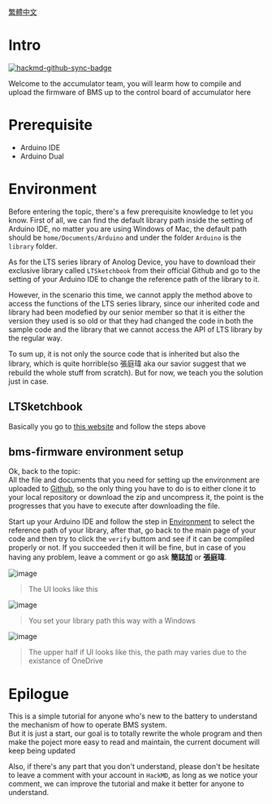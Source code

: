 [繁體中文](https://github.com/ncku-formula-racing/bms-firmware/blob/main/README_CH.md)

# Intro

[![hackmd-github-sync-badge](https://hackmd.io/2i-s6kk5SbGv-v5dF11x8w/badge)](https://hackmd.io/2i-s6kk5SbGv-v5dF11x8w)

Welcome to the accumulator team, you will learm how to compile and upload the firmware of BMS up to the control board of accumulator here  

# Prerequisite
* Arduino IDE
* Arduino Dual

# Environment
Before entering the topic, there's a few prerequisite knowledge to let you know. First of all, we can find the default library path inside the setting of Arduino IDE, no matter you are using Windows of Mac, the default path should be `home/Documents/Arduino` and under the folder `Arduino` is the `library` folder.  

As for the LTS series library of Anolog Device, you have to download their exclusive library called `LTSketchbook` from their official Github and go to the setting of your Arduino IDE to change the reference path of the library to it.  

However, in the scenario this time, we cannot apply the method above to access the functions of the LTS series library, since our inherited code and library had been modefied by our senior member so that it is either the version they used is so old or that they had changed the code in both the sample code and the library that we cannot access the API of LTS library by the regular way.  

To sum up, it is not only the source code that is inherited but also the library, which is quite horrible(so 張庭瑋 aka our savior suggest that we rebuild the whole stuff from scratch). But for now, we teach you the solution just in case.

## LTSketchbook

Basically you go to [this website](https://github.com/analogdevicesinc/Linduino) and follow the steps above  

## bms-firmware environment setup

Ok, back to the topic:  
All the file and documents that you need for setting up the environment are uploaded to [Github](https://github.com/ncku-formula-racing/bms-firmware/tree/Old_version), so the only thing you have to do is to either clone it to your local repository or download the zip and uncompress it, the point is the progresses that you have to execute after downloading the file.  

Start up your Arduino IDE and follow the step in [Environment](https://hackmd.io/@nckufs/ryvS1uIgA#Environment) to select the reference path of your library, after that, go back to the main page of your code and then try to click the `verify` buttom and see if it can be compiled properly or not. If you succeeded then it will be fine, but in case of you having any problem, leave a comment or go ask **簡誌加** or **張庭瑋**.  

![image](https://hackmd.io/_uploads/BJIMAK8xR.png)  
> The UI looks like this


![image](https://hackmd.io/_uploads/BJAuAt8xA.png)  
> You set your library path this way with a Windows  


![image](https://hackmd.io/_uploads/r1Rg15UxC.png)  
> The upper half if UI looks like this, the path may varies due to the existance of OneDrive  

# Epilogue
This is a simple tutorial for anyone who's new to the battery to understand the mechanism of how to operate BMS system.  
But it is just a start, our goal is to totally rewrite the whole program and then make the poject more easy to read and maintain, the current document will keep being updated  

Also, if there's any part that you don't understand, please don't be hesitate to leave a comment with your account in `HackMD`, as long as we notice your comment, we can improve the tutorial and make it better for anyone to understand.  
